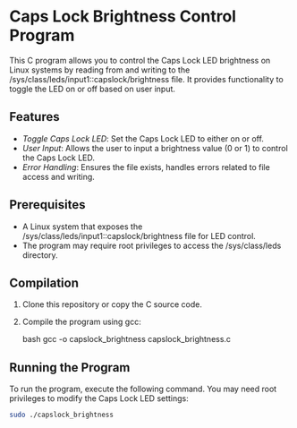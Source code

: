# Caps Lock Brightness Control Program

This C program allows you to control the Caps Lock LED brightness on Linux systems by reading from and writing to the /sys/class/leds/input1::capslock/brightness file. It provides functionality to toggle the LED on or off based on user input.

## Features

- *Toggle Caps Lock LED*: Set the Caps Lock LED to either on or off.
- *User Input*: Allows the user to input a brightness value (0 or 1) to control the Caps Lock LED.
- *Error Handling*: Ensures the file exists, handles errors related to file access and writing.
## Prerequisites

- A Linux system that exposes the /sys/class/leds/input1::capslock/brightness file for LED control.
- The program may require root privileges to access the /sys/class/leds directory.
  
## Compilation

1. Clone this repository or copy the C source code.
2. Compile the program using gcc:

    bash
    gcc -o capslock_brightness capslock_brightness.c
    

## Running the Program

To run the program, execute the following command. You may need root privileges to modify the Caps Lock LED settings:

```bash
sudo ./capslock_brightness
